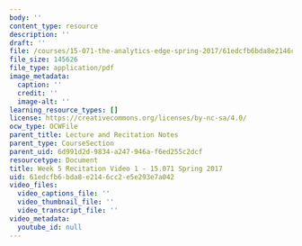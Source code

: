```yaml
---
body: ''
content_type: resource
description: ''
draft: ''
file: /courses/15-071-the-analytics-edge-spring-2017/61edcfb6bda8e2146cc2e5e293e7a042_MIT15_071S17_Unit5_Recitation.pdf
file_size: 145626
file_type: application/pdf
image_metadata:
  caption: ''
  credit: ''
  image-alt: ''
learning_resource_types: []
license: https://creativecommons.org/licenses/by-nc-sa/4.0/
ocw_type: OCWFile
parent_title: Lecture and Recitation Notes
parent_type: CourseSection
parent_uid: 6d991d2d-9834-a247-946a-f6ed255c2dcf
resourcetype: Document
title: Week 5 Recitation Video 1 - 15.071 Spring 2017
uid: 61edcfb6-bda8-e214-6cc2-e5e293e7a042
video_files:
  video_captions_file: ''
  video_thumbnail_file: ''
  video_transcript_file: ''
video_metadata:
  youtube_id: null
---
```

